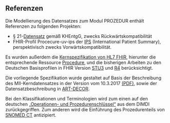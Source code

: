 ## Referenzen

Die Modellierung des Datensatzes zum Modul PROZEDUR enthält Referenzen zu folgenden Projekten:

* § 21-[Datensatz](https://www.g-drg.de/datenlieferung-gem.-21-khentgg) gemäß KHEntgG, zwecks Rückwärtskompatibilität
* FHIR-Profil Procecure-uv-ips der [IPS](https://build.fhir.org/ig/HL7/fhir-ips/StructureDefinition-Procedure-uv-ips.html) (International Patient Summary), perspektivisch zwecks Vorwärtskompatibilität.

Es wurden außerdem die [Kernspezifikation von HL7 FHIR](http://hl7.org/fhir/), hierunter die entsprechende Ressource [Procedure](https://www.hl7.org/fhir/procedure.html), und die bisherigen Arbeiten zu den Deutschen Basisprofilen in FHIR Version [STU3](https://simplifier.net/basisprofilde) und [R4](https://simplifier.net/basisprofil-de-r4) berücksichtigt. 

Die vorliegende Spezifikation wurde gestaltet auf Basis der Beschreibung des MII-Kerndatensatzes in der Version vom 10.3.2017 [(PDF)](https://www.medizininformatik-initiative.de/sites/default/files/inline-files/MII_04_Kerndatensatz_1-0.pdf), sowie der Datensatzbeschreibung in [ART-DECOR](https://art-decor.org/art-decor/decor-project--mide-).

Bei den Klassifikationen und Terminologien wird zum einen auf den deutschen [„Operationen- und Prozedurenschlüssel“](https://www.dimdi.de/dynamic/de/klassifikationen/ops/) aus dem DIMDI zurückgegriffen. Zum anderen wird die Einführung des Prozedurenteils von [SNOMED CT](http://www.snomed.org) antizipiert.
